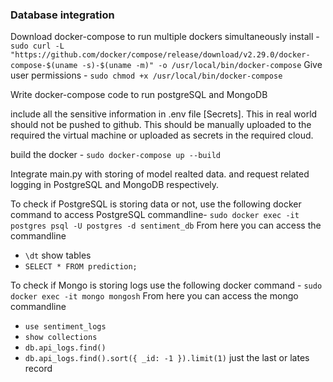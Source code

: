 ### Database integration

Download docker-compose to run multiple dockers simultaneously
install - ```sudo curl -L "https://github.com/docker/compose/release/download/v2.29.0/docker-compose-$(uname -s)-$(uname -m)" -o /usr/local/bin/docker-compose```
Give user permissions - `sudo chmod +x /usr/local/bin/docker-compose`

Write docker-compose code to run postgreSQL and MongoDB

include all the sensitive information in .env file [Secrets]. This in real world should not be pushed to github. 
This should be manually uploaded to the required the virtual machine or uploaded as secrets in the required cloud.

build the docker - `sudo docker-compose up --build`

Integrate main.py with storing of model realted data. and request related logging in PostgreSQL and MongoDB respectively.

To check if PostgreSQL is storing data or not, use the following docker command to access PostgreSQL commandline- 
`sudo docker exec -it postgres psql -U postgres -d sentiment_db`
From here you can access the commandline
- `\dt`  show tables
- `SELECT * FROM prediction;`

To check if Mongo is storing logs use the following docker command - `sudo docker exec -it mongo mongosh`
From here you can access the mongo commandline

- `use sentiment_logs`
- `show collections`
- `db.api_logs.find()`
- `db.api_logs.find().sort({ _id: -1 }).limit(1)` just the last or lates record

